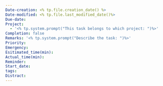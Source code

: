 ```yaml
---
Date-creation: <% tp.file.creation_date() %>
Date-modified: <% tp.file.last_modified_date()%>
Due-date: 
Project:
  - '<% tp.system.prompt("This task belongs to which project: ")%>'
Completion: false
Remarks: '<% tp.system.prompt("Describe the task: ")%>'
Priority: 
Emergency: 
Esitimated_time(min): 
Actual_time(min): 
Reminder: 
Start_date: 
tags: 
Distract:
---
```

